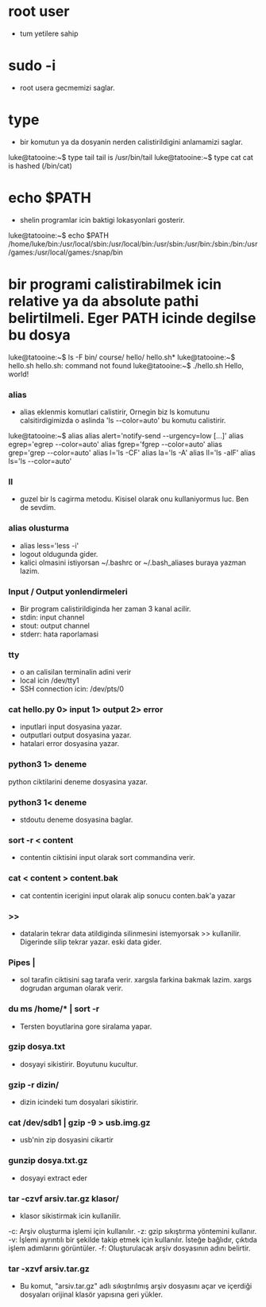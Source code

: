 # root user 
- tum yetilere sahip

# sudo -i
- root usera gecmemizi saglar.

# type 
- bir komutun ya da dosyanin nerden calistirildigini anlamamizi saglar. 

luke@tatooine:~$ type tail
tail is /usr/bin/tail
luke@tatooine:~$ type cat
cat is hashed (/bin/cat)

# echo $PATH
- shelin programlar icin baktigi lokasyonlari gosterir.

luke@tatooine:~$ echo $PATH
/home/luke/bin:/usr/local/sbin:/usr/local/bin:/usr/sbin:/usr/bin:/sbin:/bin:/usr/games:/usr/local/games:/snap/bin

# bir programi calistirabilmek icin relative ya da absolute pathi belirtilmeli. Eger PATH icinde degilse bu dosya

luke@tatooine:~$ ls -F
bin/  course/  hello/  hello.sh*
luke@tatooine:~$ hello.sh
hello.sh: command not found
luke@tatooine:~$ ./hello.sh
Hello, world!

### alias
- alias eklenmis komutlari calistirir, Ornegin biz ls komutunu calsitirdigimizda o aslinda 'ls --color=auto' bu komutu calistirir.

luke@tatooine:~$ alias
alias alert='notify-send --urgency=low [...]'
alias egrep='egrep --color=auto'
alias fgrep='fgrep --color=auto'
alias grep='grep --color=auto'
alias l='ls -CF'
alias la='ls -A'
alias ll='ls -alF'
alias ls='ls --color=auto'

### ll
- guzel bir ls cagirma metodu. Kisisel olarak onu kullaniyormus luc. Ben de sevdim.

### alias olusturma
- alias less='less -i'
- logout oldugunda gider.
- kalici olmasini istiyorsan ~/.bashrc or  ~/.bash_aliases buraya yazman lazim.

### Input / Output yonlendirmeleri
- Bir program calistirildiginda her zaman 3 kanal acilir. 
- stdin: input channel
- stout: output channel
- stderr: hata raporlamasi

### tty
- o an calisilan terminalin adini verir
- local icin /dev/tty1
- SSH connection icin: /dev/pts/0

### cat hello.py 0> input 1> output 2> error
- inputlari input dosyasina yazar.
- outputlari output dosyasina yazar.
- hatalari error dosyasina yazar.

### python3 1> deneme
python ciktilarini deneme dosyasina yazar.

### python3 1< deneme
- stdoutu deneme dosyasina baglar.


### sort -r < content
- contentin ciktisini input olarak sort commandina verir.

### cat < content > content.bak
- cat contentin icerigini input olarak alip sonucu conten.bak'a yazar

### >>
- datalarin tekrar data atildiginda silinmesini istemyorsak >> kullanilir. Digerinde silip tekrar yazar. eski data gider.

### Pipes |
- sol tarafin ciktisini sag tarafa verir. xargsla farkina bakmak lazim. xargs dogrudan arguman olarak verir.

### du ms /home/* | sort -r
- Tersten boyutlarina gore siralama yapar.

### gzip dosya.txt
- dosyayi sikistirir. Boyutunu kucultur.

### gzip -r dizin/
- dizin icindeki tum dosyalari sikistirir.

### cat /dev/sdb1 | gzip -9 > usb.img.gz
- usb'nin zip dosyasini cikartir

### gunzip dosya.txt.gz
- dosyayi extract eder

### tar -czvf arsiv.tar.gz klasor/
- klasor sikistirmak icin kullanilir.

-c: Arşiv oluşturma işlemi için kullanılır.
-z: gzip sıkıştırma yöntemini kullanır.
-v: İşlemi ayrıntılı bir şekilde takip etmek için kullanılır. İsteğe bağlıdır, çıktıda işlem adımlarını görüntüler.
-f: Oluşturulacak arşiv dosyasının adını belirtir.

### tar -xzvf arsiv.tar.gz
- Bu komut, "arsiv.tar.gz" adlı sıkıştırılmış arşiv dosyasını açar ve içerdiği dosyaları orijinal klasör yapısına geri yükler.
